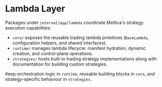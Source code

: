 # Lambda Layer

Packages under `internal/app/lambda` coordinate Meltica's strategy execution
capabilities:

- `core/` exposes the reusable trading lambda primitives (`BaseLambda`,
  configuration helpers, and shared interfaces).
- `runtime/` manages lambda lifecycle: manifest hydration, dynamic creation, and
  control-plane operations.
- `strategies/` hosts built-in trading strategy implementations along with
  documentation for building custom strategies.

Keep orchestration logic in `runtime`, reusable building blocks in `core`, and
strategy-specific behaviour in `strategies`.
